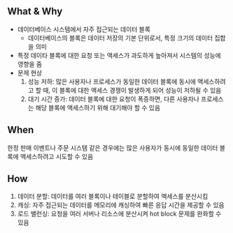 
## What & Why
- 데이터베이스 시스템에서 자주 접근되는 데이터 블록
    - 데이터베이스의 블록은 데이터 저장의 기본 단위로서, 특정 크기의 데이터 집합을 의미
- 특정 데이타 블록에 대한 요청 또는 액세스가 과도하게 높아져서 시스템의 성능에 영향을 줌
- 문제 현상
    1. 성능 저하: 많은 사용자나 프로세스가 동일한 데이터 블록에 동시에 액세스하려고 할 때, 이 블록에 대한 액세스 경쟁이 발생하게 되어 성능이 저하될 수 있음
    2. 대기 시간 증가: 데이터 블록에 대한 요청이 폭증하면, 다른 사용자나 프로세스는 해당 블록에 액세스하기 위해 대기해야 할 수 있음

## When
한정 판매 이벤트나 주문 시스템 같은 경우에는 많은 사용자가 동시에 동일한 데이터 블록에 액세스하려고 시도할 수 있음

## How
1. 데이터 분할: 데이터를 여러 블록이나 테이블로 분할하여 액세스를 분산시킴
2. 캐싱: 자주 접근되는 데이터를 메모리에 캐싱하여 빠른 응답 시간을 제공할 수 있음
3. 로드 밸런싱: 요청을 여러 서버나 리소스에 분산시켜 hot block 문제를 완화할 수 있음
